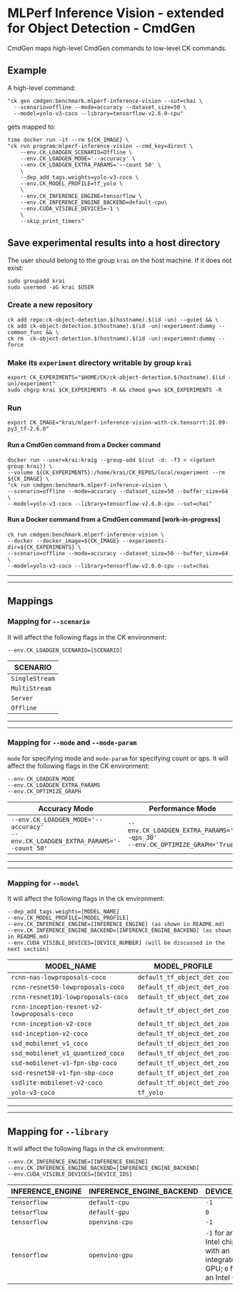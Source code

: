 # MLPerf Inference Vision - extended for Object Detection - CmdGen

CmdGen maps high-level CmdGen commands to low-level CK commands.

## Example

A high-level command:

```
"ck gen cmdgen:benchmark.mlperf-inference-vision --sut=chai \
  --scenario=offline --mode=accuracy --dataset_size=50 \
  --model=yolo-v3-coco --library=tensorflow-v2.6.0-cpu"
```

gets mapped to:

```
time docker run -it --rm ${CK_IMAGE} \
"ck run program:mlperf-inference-vision --cmd_key=direct \
    --env.CK_LOADGEN_SCENARIO=Offline \
    --env.CK_LOADGEN_MODE='--accuracy' \
    --env.CK_LOADGEN_EXTRA_PARAMS='--count 50' \
    \
    --dep_add_tags.weights=yolo-v3-coco \
    --env.CK_MODEL_PROFILE=tf_yolo \
    \
    --env.CK_INFERENCE_ENGINE=tensorflow \
    --env.CK_INFERENCE_ENGINE_BACKEND=default-cpu\
    --env.CUDA_VISIBLE_DEVICES=-1 \
    \
    --skip_print_timers"
```

## Save experimental results into a host directory

The user should belong to the group `krai` on the host machine.
If it does not exist:

```
sudo groupadd krai
sudo usermod -aG krai $USER
```

### Create a new repository

```
ck add repo:ck-object-detection.$(hostname).$(id -un) --quiet && \
ck add ck-object-detection.$(hostname).$(id -un):experiment:dummy --common_func && \
ck rm  ck-object-detection.$(hostname).$(id -un):experiment:dummy --force
```

### Make its `experiment` directory writable by group `krai`

```
export CK_EXPERIMENTS="$HOME/CK/ck-object-detection.$(hostname).$(id -un)/experiment"
sudo chgrp krai $CK_EXPERIMENTS -R && chmod g+ws $CK_EXPERIMENTS -R
```

### Run

```
export CK_IMAGE="krai/mlperf-inference-vision-with-ck.tensorrt:21.09-py3_tf-2.6.0"
```

#### Run a CmdGen command from a Docker command

```
docker run --user=krai:kraig --group-add $(cut -d: -f3 < <(getent group krai)) \
--volume ${CK_EXPERIMENTS}:/home/krai/CK_REPOS/local/experiment --rm ${CK_IMAGE} \
"ck run cmdgen:benchmark.mlperf-inference-vision \
--scenario=offline --mode=accuracy --dataset_size=50 --buffer_size=64 \
--model=yolo-v3-coco --library=tensorflow-v2.6.0-cpu --sut=chai"
```

#### Run a Docker command from a CmdGen command [work-in-progress]

```
ck run cmdgen:benchmark.mlperf-inference-vision \
--docker --docker_image=${CK_IMAGE} --experiments-dir=${CK_EXPERIMENTS} \
--scenario=offline --mode=accuracy --dataset_size=50 --buffer_size=64 \
--model=yolo-v3-coco --library=tensorflow-v2.6.0-cpu --sut=chai
```

---
---

## Mappings

### Mapping for `--scenario`

It will affect the following flags in the CK environment:

```
--env.CK_LOADGEN_SCENARIO=[SCENARIO]
```
|SCENARIO|
|---|
| `SingleStream` |
| `MultiStream` | 
| `Server` |
| `Offline` |

---
---

### Mapping for `--mode` and `--mode-param`

`mode` for specifying mode and `mode-param` for specifying count or qps. 
It will affect the following flags in the CK environment:
```
--env.CK_LOADGEN_MODE
--env.CK_LOADGEN_EXTRA_PARAMS
--env.CK_OPTIMIZE_GRAPH
```

| Accuracy Mode | Performance Mode |
| --- | ---|
|`--env.CK_LOADGEN_MODE='--accuracy'` <br> `--env.CK_LOADGEN_EXTRA_PARAMS='--count 50'` | `--env.CK_LOADGEN_EXTRA_PARAMS='--qps 30'` <br> `--env.CK_OPTIMIZE_GRAPH='True'`|

---
---

### Mapping for `--model`

It will affect the following flags in the ck environment:
```
--dep_add_tags.weights=[MODEL_NAME]
--env.CK_MODEL_PROFILE=[MODEL_PROFILE]
--env.CK_INFERENCE_ENGINE=[INFERENCE_ENGINE] (as shown in README.md)
--env.CK_INFERENCE_ENGINE_BACKEND=[INFERENCE_ENGINE_BACKEND] (as shown in README.md)
--env.CUDA_VISIBLE_DEVICES=[DEVICE_NUMBER] (will be discussed in the next section)
```

| MODEL_NAME | MODEL_PROFILE |
| --- | --- | 
|`rcnn-nas-lowproposals-coco`|`default_tf_object_det_zoo`| 
|`rcnn-resnet50-lowproposals-coco`| `default_tf_object_det_zoo`|  
|`rcnn-resnet101-lowproposals-coco`| `default_tf_object_det_zoo`| 
|`rcnn-inception-resnet-v2-lowproposals-coco`| `default_tf_object_det_zoo`| 
|`rcnn-inception-v2-coco`|`default_tf_object_det_zoo`| 
|`ssd-inception-v2-coco`|`default_tf_object_det_zoo`|
|`ssd_mobilenet_v1_coco`|`default_tf_object_det_zoo`| 
|`ssd_mobilenet_v1_quantized_coco`|`default_tf_object_det_zoo`| 
|`ssd-mobilenet-v1-fpn-sbp-coco`|`default_tf_object_det_zoo`| 
|`ssd-resnet50-v1-fpn-sbp-coco`|`default_tf_object_det_zoo`| 
|`ssdlite-mobilenet-v2-coco`|`default_tf_object_det_zoo`|
|`yolo-v3-coco`|`tf_yolo`| 

---
---

## Mapping for `--library`
It will affect the following flags in the ck environment:
```
--env.CK_INFERENCE_ENGINE=[INFERENCE_ENGINE]
--env.CK_INFERENCE_ENGINE_BACKEND=[INFERENCE_ENGINE_BACKEND]
--env.CUDA_VISIBLE_DEVICES=[DEVICE_IDS]
```

|INFERENCE_ENGINE|INFERENCE_ENGINE_BACKEND|DEVICE_IDS|
|---|---|---|
|`tensorflow` |`default-cpu` |`-1`|
|`tensorflow` |`default-gpu` |`0`|
|`tensorflow` |`openvino-cpu`|`-1`|
|`tensorflow` |`openvino-gpu` |`-1` for an Intel chip with an integrated GPU; `0` for an Intel GPU|
